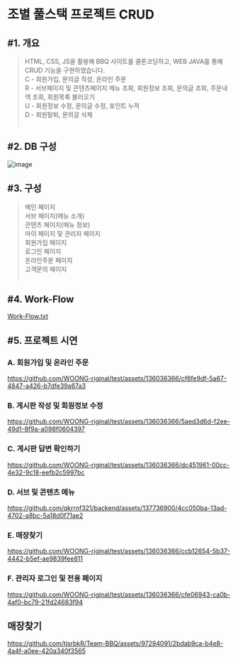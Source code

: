 

<h1>조별 풀스택 프로젝트 CRUD</h1>

<h2>#1. 개요</h2>

> HTML, CSS, JS을 활용해 BBQ 사이트를 클론코딩하고, WEB JAVA를 통해 CRUD 기능을 구현하였습니다.<br>
> C - 회원가입, 문의글 작성, 온라인 주문<br>
> R - 서브페이지 및 콘텐츠페이지 메뉴 조회, 회원정보 조회, 문의글 조회, 주문내역 조회, 회원목록 불러오기<br>
> U - 회원정보 수정, 문의글 수정, 포인트 누적<br>
> D - 회원탈퇴, 문의글 삭제
<br><br>


<h2>#2. DB 구성</h2>

![image](https://github.com/qkrrnf321/backend/assets/137736900/f40ddd66-14b0-4062-a595-7cb700de7b7c)




<h2>#3. 구성</h2>

> 메인 페이지<br>
> 서브 페이지(메뉴 소개)<br>
> 콘텐츠 페이지(메뉴 정보)<br>
> 마이 페이지 및 관리자 페이지<br>
> 회원가입 페이지<br>
> 로그인 페이지<br>
> 온라인주문 페이지<br>
> 고객문의 페이지
<br><br>


<h2>#4. Work-Flow</h2>

[Work-Flow.txt](https://github.com/WOONG-riginal/test/files/11876975/Work-Flow.txt)


<h2>#5. 프로젝트 시연</h2>

  <h3>A. 회원가입 및 온라인 주문</h3>

  https://github.com/WOONG-riginal/test/assets/136036366/cf6fe9df-5a67-4847-a426-b7dfe39a67a3

  <h3>B. 게시판 작성 및 회원정보 수정</h3>

  https://github.com/WOONG-riginal/test/assets/136036366/5aed3d6d-f2ee-49d1-8f9a-a098f0604397

  <h3>C. 게시판 답변 확인하기</h3>

  https://github.com/WOONG-riginal/test/assets/136036366/dc451961-00cc-4e32-9c18-eefb2c5997bc

  <h3>D. 서브 및 콘텐츠 메뉴</h3>

 https://github.com/qkrrnf321/backend/assets/137736900/4cc050ba-13ad-4702-a8bc-5a18d0f71ae2

  <h3>E. 매장찾기</h3>

  https://github.com/WOONG-riginal/test/assets/136036366/ccb12654-5b37-4442-b5ef-ae9839fee811

  <h3>F. 관리자 로그인 및 전용 페이지</h3>

  https://github.com/WOONG-riginal/test/assets/136036366/cfe06943-ca0b-4af0-bc79-21fd24683f94

<h2>매장찾기</h2>

https://github.com/tjsrbkR/Team-BBQ/assets/97294091/2bdab9ca-b4e8-4a4f-a0ee-420a340f3565
